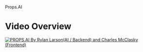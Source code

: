 Props.AI

# Video Overview
[![PROPS.AI By Rylan Larson(AI / Backend) and Charles McClasky (Frontend)](https://github.com/user-attachments/assets/0e743492-1be1-4105-997d-1a44de30f3af)](https://www.youtube.com/watch?v=_tU17E-R-EQ)
